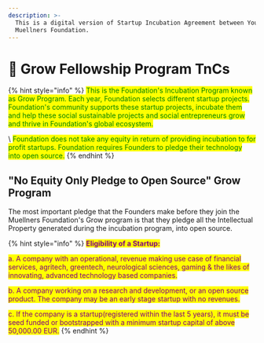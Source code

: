 ```yaml
---
description: >-
  This is a digital version of Startup Incubation Agreement between You and
  Muellners Foundation.
---
```


# 🚀 Grow Fellowship Program TnCs

{% hint style="info" %}
<mark style="color:green;">This is the Foundation's Incubation Program known as Grow Program. Each year, Foundation selects different startup projects. Foundation's community supports these startup projects, incubate them and help these social sustainable projects and social entrepreneurs grow and thrive in Foundation's global ecosystem.</mark>

<mark style="color:green;"></mark>\ <mark style="color:green;">Foundation does not take any equity in return of providing incubation to for profit startups. Foundation requires Founders to pledge their technology into open source.</mark>&#x20;
{% endhint %}

## "No Equity Only Pledge to Open Source" Grow Program

The most important pledge that the Founders make before they join the Muellners Foundation's Grow program is that they pledge all the Intellectual Property generated during the incubation program, into open source.

{% hint style="info" %}
<mark style="color:purple;">**Eligibility of a Startup:**</mark>&#x20;

<mark style="color:purple;">a. A company with an operational, revenue making use case of financial services, agritech, greentech, neurological sciences, gaming & the likes of innovating, advanced technology based companies.</mark>

<mark style="color:purple;">b. A company working on a research and development, or an open source product. The company may be an early stage startup with no revenues.</mark>&#x20;

<mark style="color:purple;">c. If the company is a startup(registered within the last 5 years), it must be seed funded or bootstrapped with a minimum startup capital of above 50,000.00 EUR.</mark>
{% endhint %}

